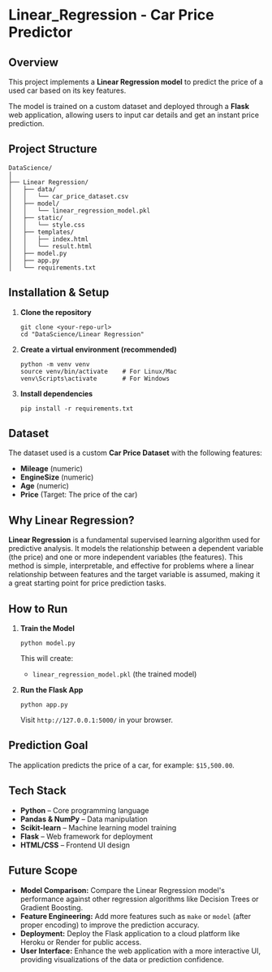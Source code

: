 # Linear_Regression - Car Price Predictor

## Overview

This project implements a **Linear Regression model** to predict the price of a used car based on its key features.

The model is trained on a custom dataset and deployed through a **Flask** web application, allowing users to input car details and get an instant price prediction.

## Project Structure

```
DataScience/
│
├── Linear Regression/
│   ├── data/
│   │   └── car_price_dataset.csv
│   ├── model/
│   │   └── linear_regression_model.pkl
│   ├── static/
│   │   └── style.css
│   ├── templates/
│   │   ├── index.html
│   │   └── result.html
│   ├── model.py
│   ├── app.py
│   └── requirements.txt
```

## Installation & Setup

1. **Clone the repository**

    ```
    git clone <your-repo-url>
    cd "DataScience/Linear Regression"
    ```

2. **Create a virtual environment (recommended)**

    ```
    python -m venv venv
    source venv/bin/activate    # For Linux/Mac
    venv\Scripts\activate       # For Windows
    ```

3. **Install dependencies**

    ```
    pip install -r requirements.txt
    ```

## Dataset

The dataset used is a custom **Car Price Dataset** with the following features:

* **Mileage** (numeric)
* **EngineSize** (numeric)
* **Age** (numeric)
* **Price** (Target: The price of the car)

## Why Linear Regression?

**Linear Regression** is a fundamental supervised learning algorithm used for predictive analysis. It models the relationship between a dependent variable (the price) and one or more independent variables (the features). This method is simple, interpretable, and effective for problems where a linear relationship between features and the target variable is assumed, making it a great starting point for price prediction tasks.

## How to Run

1. **Train the Model**

    ```
    python model.py
    ```

    This will create:

    * `linear_regression_model.pkl` (the trained model)

2. **Run the Flask App**

    ```
    python app.py
    ```

    Visit `http://127.0.0.1:5000/` in your browser.

## Prediction Goal

The application predicts the price of a car, for example: `$15,500.00`.

## Tech Stack

* **Python** – Core programming language
* **Pandas & NumPy** – Data manipulation
* **Scikit-learn** – Machine learning model training
* **Flask** – Web framework for deployment
* **HTML/CSS** – Frontend UI design

## Future Scope

* **Model Comparison:** Compare the Linear Regression model's performance against other regression algorithms like Decision Trees or Gradient Boosting.
* **Feature Engineering:** Add more features such as `make` or `model` (after proper encoding) to improve the prediction accuracy.
* **Deployment:** Deploy the Flask application to a cloud platform like Heroku or Render for public access.
* **User Interface:** Enhance the web application with a more interactive UI, providing visualizations of the data or prediction confidence.
